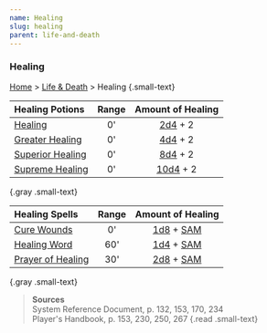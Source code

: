 ```yaml
---
name: Healing
slug: healing
parent: life-and-death
---
```

### Healing
[Home](dm-operations-center) > [Life & Death](life-and-death-menu) > Healing {.small-text}

| Healing Potions                                      |Range| Amount of Healing|
| :----------------------------------------------------| :-: | :-----------------------------------------------------: |
| [Healing](/item/potion-of-healing)                   |  0' | [2d4](/roll/2d4) + 2                                    |
| [Greater Healing](/item/potion-of-greater-healing)   |  0' | [4d4](/roll/4d4) + 2                                    |
| [Superior Healing](/item/potion-of-superior-healing) |  0' | [8d4](/roll/8d4) + 2                                    |
| [Supreme Healing](/item/potion-of-supreme-healing)   |  0' | [10d4](/roll/10d4) + 2                                  |
{.gray .small-text}

| Healing Spells                                       |Range| Amount of Healing|
| :----------------------------------------------------| :-: | :-----------------------------------------------------: |
| [Cure Wounds](/spell/cure-wounds)                    |  0' | [1d8](/roll/1d8) + [SAM](spellcasting-ability-modifier) |
| [Healing Word](/spell/healing-word)                  | 60' | [1d4](/roll/1d4) + [SAM](spellcasting-ability-modifier) |
| [Prayer of Healing](/spell/prayer-of-healing)        | 30' | [2d8](/roll/2d8) + [SAM](spellcasting-ability-modifier) |
{.gray .small-text}

> **Sources** <br/>
> System Reference Document, p. 132, 153, 170, 234<br/>
> Player's Handbook, p. 153, 230, 250, 267
{.read .small-text}